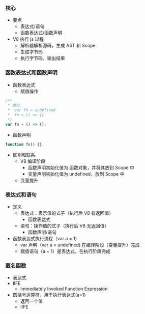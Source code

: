 ### 核心

- 要点
  - 表达式/语句
  - 函数表达式/函数声明
- V8 执行 js 过程
  - 解析器解析源码，生成 AST 和 Scope
  - 生成字节码
  - 执行字节码，输出结果

### 函数表达式和函数声明

- 函数表达式
  - 赋值操作

```javascript
/**
 * 类似
 *  var fn = undefined
 *  fn = () => {}
 */
var fn = () => {};
```

- 函数声明

```javascript
function fn() {}
```

- 区别和联系
  - V8 编译阶段
    - 函数声明初始化值为 函数对象，并将其放到 Scope 中
    - 变量声明初始化值为 undefined，放到 Scope 中
  - 变量提升

### 表达式和语句

- 定义
  - 表达式：表示值的式子（执行后 V8 有返回值）
    - 函数表达式
  - 语句：操作值的式子（执行后 V8 无返回值）
    - 函数声明/语句
- 函数表达式执行流程（var a = 1）
  - var 声明（var a = undefined) 在编译阶段（变量提升）完成
  - 赋值语句（a = 1）是表达式，在执行阶段完成

### 匿名函数

- 表达式
- IIFE
  - Immediately Invoked Function Expression
- 圆括号运算符，用于执行表达式(a=1)
  - 返回一个值
  - IIFE
